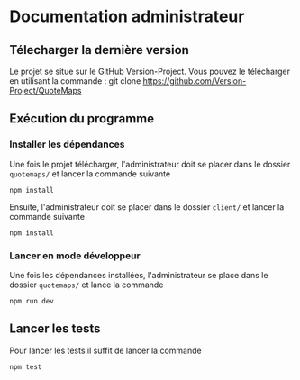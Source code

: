 # Documentation administrateur

## Télecharger la dernière version

Le projet se situe sur le GitHub Version-Project. Vous pouvez le télécharger en utilisant la commande : git clone https://github.com/Version-Project/QuoteMaps

## Exécution du programme

### Installer les dépendances

Une fois le projet télécharger, l'administrateur doit se placer dans le dossier `quotemaps/` et lancer la commande suivante
```
npm install
```

Ensuite, l'administrateur doit se placer dans le dossier `client/` et lancer la commande suivante
```
npm install
```

### Lancer en mode développeur

Une fois les dépendances installées, l'administrateur se place dans le dossier `quotemaps/` et lance la commande
```
npm run dev
```

## Lancer les tests

Pour lancer les tests il suffit de lancer la commande
```
npm test
```